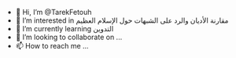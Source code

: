 - 👋 Hi, I’m @TarekFetouh
- 👀 I’m interested in مقارنة الأديان والرد على الشبهات حول الإسلام العظيم
- 🌱 I’m currently learning التدوين
- 💞️ I’m looking to collaborate on ...
- 📫 How to reach me ...

<!---
TarekFetouh/TarekFetouh is a ✨ special ✨ repository because its `README.md` (this file) appears on your GitHub profile.
You can click the Preview link to take a look at your changes.
--->
